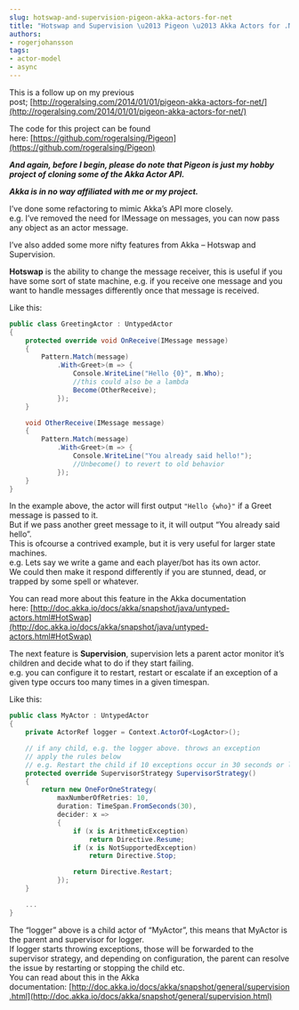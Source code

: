 ```yaml
---
slug: hotswap-and-supervision-pigeon-akka-actors-for-net
title: "Hotswap and Supervision \u2013 Pigeon \u2013 Akka Actors for .NET"
authors:
- rogerjohansson
tags:
- actor-model
- async
---
```

This is a follow up on my previous post; [http://rogeralsing.com/2014/01/01/pigeon-akka-actors-for-net/](http://rogeralsing.com/2014/01/01/pigeon-akka-actors-for-net/)

<!-- truncate -->

The code for this project can be found here: [https://github.com/rogeralsing/Pigeon](https://github.com/rogeralsing/Pigeon)

***And again, before I begin, please do note that Pigeon is just my hobby project of cloning some of the Akka Actor API.***

***Akka is in no way affiliated with me or my project.***

I’ve done some refactoring to mimic Akka’s API more closely.  
e.g. I’ve removed the need for IMessage on messages, you can now pass any object as an actor message.

I’ve also added some more nifty features from Akka – Hotswap and Supervision.

**Hotswap** is the ability to change the message receiver, this is useful if you have some sort of state machine, e.g. if you receive one message and you want to handle messages differently once that message is received.

Like this:

```csharp
public class GreetingActor : UntypedActor
{
    protected override void OnReceive(IMessage message)
    {
        Pattern.Match(message)
            .With<Greet>(m => {
                Console.WriteLine("Hello {0}", m.Who);
                //this could also be a lambda
                Become(OtherReceive);
            });
    }

    void OtherReceive(IMessage message)
    {
        Pattern.Match(message)
            .With<Greet>(m => {
                Console.WriteLine("You already said hello!");
                //Unbecome() to revert to old behavior
            });
    }
}
```

In the example above, the actor will first output `"Hello {who}"` if a Greet message is passed to it.  
But if we pass another greet message to it, it will output “You already said hello”.  
This is ofcourse a contrived example, but it is very useful for larger state machines.  
e.g. Lets say we write a game and each player/bot has its own actor.  
We could then make it respond differently if you are stunned, dead, or trapped by some spell or whatever.

You can read more about this feature in the Akka documentation here: [http://doc.akka.io/docs/akka/snapshot/java/untyped-actors.html#HotSwap](http://doc.akka.io/docs/akka/snapshot/java/untyped-actors.html#HotSwap)

The next feature is **Supervision**, supervision lets a parent actor monitor it’s children and decide what to do if they start failing.  
e.g. you can configure it to restart, restart or escalate if an exception of a given type occurs too many times in a given timespan.

Like this:

```csharp
public class MyActor : UntypedActor
{
    private ActorRef logger = Context.ActorOf<LogActor>();

    // if any child, e.g. the logger above. throws an exception
    // apply the rules below
    // e.g. Restart the child if 10 exceptions occur in 30 seconds or less
    protected override SupervisorStrategy SupervisorStrategy()
    {
        return new OneForOneStrategy(
            maxNumberOfRetries: 10,
            duration: TimeSpan.FromSeconds(30),
            decider: x =>
            {
                if (x is ArithmeticException)
                    return Directive.Resume;
                if (x is NotSupportedException)
                    return Directive.Stop;

                return Directive.Restart;
            });
    }

    ...
}
```

The “logger” above is a child actor of “MyActor”, this means that MyActor is the parent and supervisor for logger.  
If logger starts throwing exceptions, those will be forwarded to the supervisor strategy, and depending on configuration, the parent can resolve the issue by restarting or stopping the child etc.  
You can read about this in the Akka documentation: [http://doc.akka.io/docs/akka/snapshot/general/supervision.html](http://doc.akka.io/docs/akka/snapshot/general/supervision.html)
